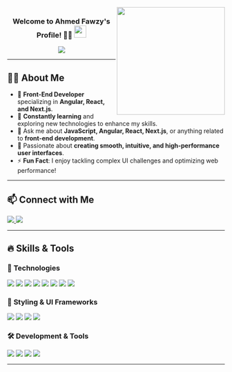 <img width="250" align="right" src="https://c.tenor.com/_DOBjnGspYAAAAAM/code-coding.gif">

<h3 align="center">
  Welcome to Ahmed Fawzy's Profile! 👨‍💻  
  <img src="https://media.giphy.com/media/hvRJCLFzcasrR4ia7z/giphy.gif" width="28">
</h3>

<!-- Typing SVG -->
<p align="center">
  <a href="https://github.com/DenverCoder1/readme-typing-svg">
    <img src="https://readme-typing-svg.herokuapp.com/?lines=Front-End%20Developer;Expert%20in%20Angular%2C%20React%2C%20Next.js;Always%20learning%20new%20things&font=Fira%20Code&center=true&width=500&height=50&color=0FAF9C&vCenter=true&size=22">
  </a>
</p>

---

## 👨‍💻 **About Me**
- 🏢 **Front-End Developer** specializing in **Angular, React, and Next.js**.  
- 🌱 **Constantly learning** and exploring new technologies to enhance my skills.  
- 💬 Ask me about **JavaScript, Angular, React, Next.js**, or anything related to **front-end development**.  
- 🎨 Passionate about **creating smooth, intuitive, and high-performance user interfaces**.  
- ⚡ **Fun Fact**: I enjoy tackling complex UI challenges and optimizing web performance!  

---

## 📫 **Connect with Me**  
<p align="left">
  <a href="https://www.linkedin.com/in/ahmedfawzy68/" target="_blank">
    <img src="https://img.shields.io/badge/LinkedIn-Ahmed_Fawzy-blue?style=for-the-badge&logo=linkedin&logoColor=white">
  </a>
  <a href="http://wa.me/+201013180190" target="_blank">
    <img src="https://img.shields.io/badge/WhatsApp-Ahmed_Fawzy-green?style=for-the-badge&logo=whatsapp&logoColor=white">
  </a>
</p>

---

## 🔥 **Skills & Tools**
### 🚀 **Technologies**  
<p align="left">
  <img src="https://img.shields.io/badge/-HTML-E34F26?style=for-the-badge&logo=html5&logoColor=white">
  <img src="https://img.shields.io/badge/-CSS-1572B6?style=for-the-badge&logo=css3&logoColor=white">
  <img src="https://img.shields.io/badge/-JavaScript-F7DF1E?style=for-the-badge&logo=javascript&logoColor=black">
  <img src="https://img.shields.io/badge/-TypeScript-3178C6?style=for-the-badge&logo=typescript&logoColor=white">
  <img src="https://img.shields.io/badge/-Angular-DD0031?style=for-the-badge&logo=angular&logoColor=white">
  <img src="https://img.shields.io/badge/-React-61DAFB?style=for-the-badge&logo=react&logoColor=black">
  <img src="https://img.shields.io/badge/-Next.js-000000?style=for-the-badge&logo=next.js&logoColor=white">
  <img src="https://img.shields.io/badge/-Redux-764ABC?style=for-the-badge&logo=redux&logoColor=white">
</p>

### 🎨 **Styling & UI Frameworks**
<p align="left">
  <img src="https://img.shields.io/badge/-Bootstrap-563D7C?style=for-the-badge&logo=bootstrap&logoColor=white">
  <img src="https://img.shields.io/badge/-Tailwind_CSS-38B2AC?style=for-the-badge&logo=tailwind-css&logoColor=white">
  <img src="https://img.shields.io/badge/-Sass-CC6699?style=for-the-badge&logo=sass&logoColor=white">
  <img src="https://img.shields.io/badge/-JQuery-0769AD?style=for-the-badge&logo=jquery&logoColor=white">
</p>

### 🛠 **Development & Tools**
<p align="left">
  <img src="https://img.shields.io/badge/-VS_Code-007ACC?style=for-the-badge&logo=visual-studio-code&logoColor=white">
  <img src="https://img.shields.io/badge/-Git-F05032?style=for-the-badge&logo=git&logoColor=white">
  <img src="https://img.shields.io/badge/-GitHub-181717?style=for-the-badge&logo=github&logoColor=white">
  <img src="https://img.shields.io/badge/-Postman-FF6C37?style=for-the-badge&logo=postman&logoColor=white">
</p>

---

